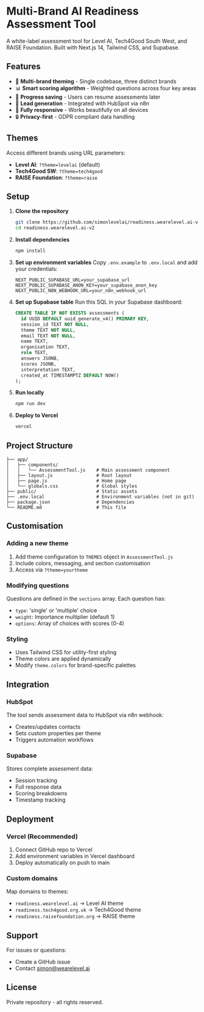 # Multi-Brand AI Readiness Assessment Tool

A white-label assessment tool for Level AI, Tech4Good South West, and RAISE Foundation. Built with Next.js 14, Tailwind CSS, and Supabase.

## Features

- 🎨 **Multi-brand theming** - Single codebase, three distinct brands
- 📊 **Smart scoring algorithm** - Weighted questions across four key areas
- 💾 **Progress saving** - Users can resume assessments later
- 📧 **Lead generation** - Integrated with HubSpot via n8n
- 📱 **Fully responsive** - Works beautifully on all devices
- 🔒 **Privacy-first** - GDPR compliant data handling

## Themes

Access different brands using URL parameters:
- **Level AI**: `?theme=levelai` (default)
- **Tech4Good SW**: `?theme=tech4good`
- **RAISE Foundation**: `?theme=raise`

## Setup

1. **Clone the repository**
   ```bash
   git clone https://github.com/simonlevelai/readiness.wearelevel.ai-v2.git
   cd readiness.wearelevel.ai-v2
   ```

2. **Install dependencies**
   ```bash
   npm install
   ```

3. **Set up environment variables**
   Copy `.env.example` to `.env.local` and add your credentials:
   ```
   NEXT_PUBLIC_SUPABASE_URL=your_supabase_url
   NEXT_PUBLIC_SUPABASE_ANON_KEY=your_supabase_anon_key
   NEXT_PUBLIC_N8N_WEBHOOK_URL=your_n8n_webhook_url
   ```

4. **Set up Supabase table**
   Run this SQL in your Supabase dashboard:
   ```sql
   CREATE TABLE IF NOT EXISTS assessments (
     id UUID DEFAULT uuid_generate_v4() PRIMARY KEY,
     session_id TEXT NOT NULL,
     theme TEXT NOT NULL,
     email TEXT NOT NULL,
     name TEXT,
     organisation TEXT,
     role TEXT,
     answers JSONB,
     scores JSONB,
     interpretation TEXT,
     created_at TIMESTAMPTZ DEFAULT NOW()
   );
   ```

5. **Run locally**
   ```bash
   npm run dev
   ```

6. **Deploy to Vercel**
   ```bash
   vercel
   ```

## Project Structure

```
├── app/
│   ├── components/
│   │   └── AssessmentTool.js    # Main assessment component
│   ├── layout.js                # Root layout
│   ├── page.js                  # Home page
│   └── globals.css              # Global styles
├── public/                      # Static assets
├── .env.local                   # Environment variables (not in git)
├── package.json                 # Dependencies
└── README.md                    # This file
```

## Customisation

### Adding a new theme
1. Add theme configuration to `THEMES` object in `AssessmentTool.js`
2. Include colors, messaging, and section customisation
3. Access via `?theme=yourtheme`

### Modifying questions
Questions are defined in the `sections` array. Each question has:
- `type`: 'single' or 'multiple' choice
- `weight`: Importance multiplier (default 1)
- `options`: Array of choices with scores (0-4)

### Styling
- Uses Tailwind CSS for utility-first styling
- Theme colors are applied dynamically
- Modify `theme.colors` for brand-specific palettes

## Integration

### HubSpot
The tool sends assessment data to HubSpot via n8n webhook:
- Creates/updates contacts
- Sets custom properties per theme
- Triggers automation workflows

### Supabase
Stores complete assessment data:
- Session tracking
- Full response data
- Scoring breakdowns
- Timestamp tracking

## Deployment

### Vercel (Recommended)
1. Connect GitHub repo to Vercel
2. Add environment variables in Vercel dashboard
3. Deploy automatically on push to main

### Custom domains
Map domains to themes:
- `readiness.wearelevel.ai` → Level AI theme
- `readiness.tech4good.org.uk` → Tech4Good theme
- `readiness.raisefoundation.org` → RAISE theme

## Support

For issues or questions:
- Create a GitHub issue
- Contact simon@wearelevel.ai

## License

Private repository - all rights reserved.